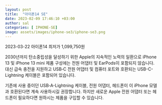 ```yaml
---
layout: post
title:  "아이폰14 SE"
date: 2023-02-09 17:46:10 +03:00
author: sal
categories: [ IPHONE-SE]
image: assets/images/iphone-se3/iphone-se3.png
---
```

2023-03-22 아이폰14 최저가 1,099,750원

2030년까지 탄소중립성을 달성하기 위한 Apple의 지속적인 노력의 일환으로 iPhone 13 및 iPhone 13 mini 제품 구성에는 전원 어댑터 및 EarPods이 포함되지 않습니다. 대신 급속 충전을 지원하고 USB‑C 전원 어댑터 및 컴퓨터 포트와 호환되는 USB-C-Lightning 케이블은 포함되어 있습니다.

기존에 사용 중이던 USB‑A-Lightning 케이블, 전원 어댑터, 헤드폰이 이 iPhone 모델과 호환된다면 계속 사용하시길 권장합니다. 하지만 새로운 Apple 전원 어댑터 또는 헤드폰이 필요하다면 원하시는 제품을 구입할 수 있습니다.